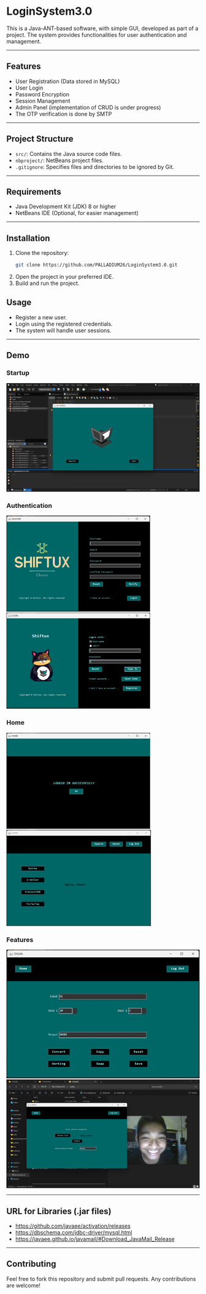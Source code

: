 # LoginSystem3.0

This is a Java-ANT-based software, with simple GUI, developed as part of a project. The system provides functionalities for user authentication and management.

---

## Features
- User Registration (Data stored in MySQL)
- User Login
- Password Encryption
- Session Management
- Admin Panel (implementation of CRUD is under progress)
- The OTP verification is done by SMTP

---

## Project Structure
- `src/`: Contains the Java source code files.
- `nbproject/`: NetBeans project files.
- `.gitignore`: Specifies files and directories to be ignored by Git.

---

## Requirements
- Java Development Kit (JDK) 8 or higher
- NetBeans IDE (Optional, for easier management)

---

## Installation
1. Clone the repository:
   ```bash
   git clone https://github.com/PALLADIUM26/LoginSystem3.0.git
   ```
2. Open the project in your preferred IDE.
3. Build and run the project.

## Usage
- Register a new user.
- Login using the registered credentials.
- The system will handle user sessions.

---

## Demo

### Startup
![pg1](https://github.com/PALLADIUM26/LoginSystem3.0/blob/master/src/demoPics/1.png)

### Authentication
<img src="https://github.com/PALLADIUM26/LoginSystem3.0/blob/master/src/demoPics/2a.png" alt="pg2a" height=250>
<img src="https://github.com/PALLADIUM26/LoginSystem3.0/blob/master/src/demoPics/2b.png" alt="pg2b" height=250>

### Home
<img src="https://github.com/PALLADIUM26/LoginSystem3.0/blob/master/src/demoPics/3a.png" alt="pg3a" height=250>
<img src="https://github.com/PALLADIUM26/LoginSystem3.0/blob/master/src/demoPics/3b.png" alt="pg3b" height=250>

### Features
![pg4](https://github.com/PALLADIUM26/LoginSystem3.0/blob/master/src/demoPics/4.png)
![pg5](https://github.com/PALLADIUM26/LoginSystem3.0/blob/master/src/demoPics/5.png)

---

## URL for Libraries (.jar files)
- https://github.com/javaee/activation/releases
- https://dbschema.com/jdbc-driver/mysql.html
- https://javaee.github.io/javamail/#Download_JavaMail_Release

---

## Contributing
Feel free to fork this repository and submit pull requests. Any contributions are welcome!
